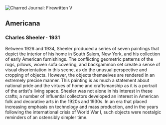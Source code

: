 <div class="artwork-of-the-day">
  <div class="container">
    <div class="img-wrapper">
      <img
        src="https://uploads0.wikiart.org/images/charles-sheeler/americana-1931.jpg"
        alt="Charred Journal: Firewritten V" />
    </div>
    <div class="artwork-detail">
      <div class="artwork-origin"> 
        <h2 class="artwork-name">Americana</h2>
        <h3 class="artist">
          Charles Sheeler
                    ·  1931
        </h3>
      </div>
      <p class="description">
        <span class="artwork-description-text ng-binding" ng-bind-html="viewModel.ArtworkOfTheDay.Description | unsafe">Between 1926 and 1934, Sheeler produced a series of seven paintings that depict the interior of his home in South Salem, New York, and his collection of early American furnishings. The conflicting geometric patterns of the rugs, pillows, woven sofa covering, and backgammon set create a sense of visual disorientation in this scene, as do the unusual perspective and cropping of objects. However, the objects themselves are rendered in an extremely precise manner. This painting is as much a statement about national pride and the virtues of home and craftsmanship as it is a portrait of the artist's living space. Sheeler was not alone in his interest in these crafts; a number of influential collectors developed an interest in American folk and decorative arts in the 1920s and 1930s. In an era that placed increasing emphasis on technology and mass production, and in the years following the international crisis of World War I, such objects were nostalgic reminders of an ostensibly simpler time.</span>
                        <div class="text-shadow-container" ng-show="showShadow" style=""></div>
      </p>
    </div>
  </div>

</div>
